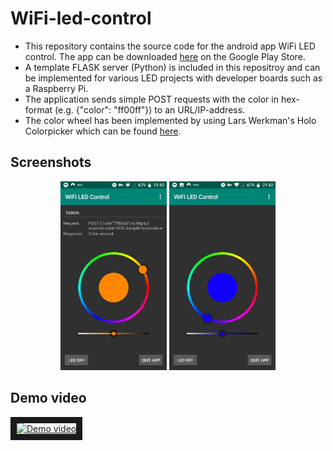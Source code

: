 # WiFi-led-control

* This repository contains the source code for the android app WiFi LED control. The app can be downloaded [here](https://play.google.com/store/apps/details?id=com.apps.bit.little.wifiledcontrol) on the Google Play Store.
* A template FLASK server (Python) is included in this repositroy and can be implemented for various LED projects with developer boards such as a Raspberry Pi.  
* The application sends simple POST requests with the color in hex-format (e.g. {"color": "ff00ff"}) to an URL/IP-address.
* The color wheel has been implemented by using Lars Werkman's Holo Colorpicker which can be found [here](https://github.com/LarsWerkman/HoloColorPicker).


## Screenshots
<p align="center">
  <img src="https://github.com/LittleBitApps/wifi-led-control/blob/master/Screenshots/screenshot_debug.png" height="302" width="170">
  <img src="https://github.com/LittleBitApps/wifi-led-control/blob/master/Screenshots/screenshot_no_debug.png" height="302" width="170">
</p>

## Demo video

<a href="https://youtu.be/0hCPjX7gd8k
" target="_blank"><img src="http://img.youtube.com/vi/0hCPjX7gd8k" 
alt="Demo video" width="240" height="180" border="10" /></a>
